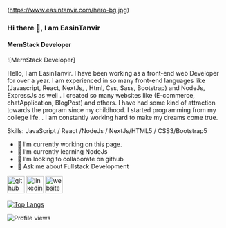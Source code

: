 
(https://www.easintanvir.com/hero-bg.jpg)
### Hi there 👋, I am EasinTanvir
#### MernStack Developer
![MernStack Developer]

Hello, I am EasinTanvir. I have been working as a front-end web Developer for over a year. I am experienced in so many front-end languages like (Javascript, React, NextJs, , Html, Css, Sass, Bootstrap) and NodeJs, ExpressJs as well . I created so many websites like (E-commerce, chatApplication, BlogPost) and others. I have had some kind of attraction towards the program since my childhood. I started programming from my college life. . I am constantly working hard to make my dreams come true.

Skills: JavaScript / React /NodeJs / NextJs/HTML5 / CSS3/Bootstrap5

- 🔭 I’m currently working on this page. 
- 🌱 I’m currently learning NodeJs 
- 👯 I’m looking to collaborate on github 
- 💬 Ask me about Fullstack Development 


[<img src='https://cdn.jsdelivr.net/npm/simple-icons@3.0.1/icons/github.svg' alt='github' height='40'>](https://github.com/https://github.com/EasinTanvir)  [<img src='https://cdn.jsdelivr.net/npm/simple-icons@3.0.1/icons/linkedin.svg' alt='linkedin' height='40'>](https://www.linkedin.com/in/https://www.linkedin.com/in/md-easin-67633a241/)  [<img src='https://cdn.jsdelivr.net/npm/simple-icons@3.0.1/icons/icloud.svg' alt='website' height='40'>](https://www.easintanvir.com)  

[![Top Langs](https://github-readme-stats.vercel.app/api/top-langs/?username=https://github.com/EasinTanvir)](https://github.com/anuraghazra/github-readme-stats)

![Profile views](https://gpvc.arturio.dev/https://github.com/EasinTanvir)  
